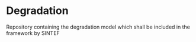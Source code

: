 # Degradation
Repository containing the degradation model which shall be included in the framework by SINTEF
